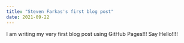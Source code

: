 ```yaml
---
title: "Steven Farkas's first blog post"
date: 2021-09-22
---
```



I am writing my very first blog post using GitHub Pages!!! Say Hello!!!!
